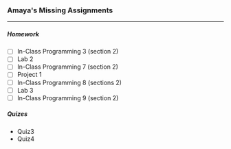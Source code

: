 ### Amaya's Missing Assignments
---
##### Homework
- [ ] In-Class Programming 3 (section 2)
- [ ] Lab 2
- [ ] In-Class Programming 7 (section 2)
- [ ] Project 1
- [ ] In-Class Programming 8 (sections 2)
- [ ] Lab 3
- [ ] In-Class Programming 9 (section 2)

##### Quizes
- Quiz3
- Quiz4
